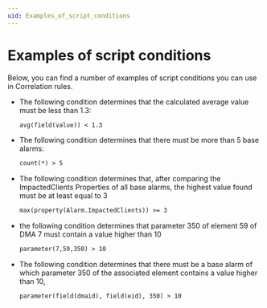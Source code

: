 ```yaml
---
uid: Examples_of_script_conditions
---
```


# Examples of script conditions

Below, you can find a number of examples of script conditions you can use in Correlation rules.

- The following condition determines that the calculated average value must be less than 1.3:

    ```txt
    avg(field(value)) < 1.3
    ```

- The following condition determines that there must be more than 5 base alarms:

    ```txt
    count(*) > 5
    ```

- The following condition determines that, after comparing the ImpactedClients Properties of all base alarms, the highest value found must be at least equal to 3

    ```txt
    max(property(Alarm.ImpactedClients)) >= 3
    ```

- the following condition determines that parameter 350 of element 59 of DMA 7 must contain a value higher than 10

    ```txt
    parameter(7,59,350) > 10
    ```

- The following condition determines that there must be a base alarm of which parameter 350 of the associated element contains a value higher than 10,

    ```txt
    parameter(field(dmaid), field(eid), 350) > 10
    ```
